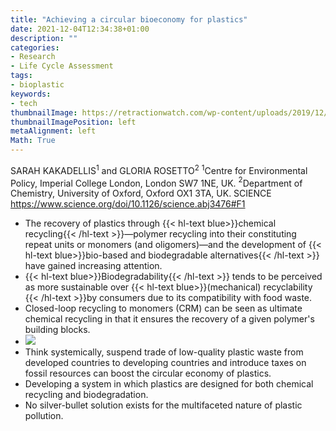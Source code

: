 ```yaml
---
title: "Achieving a circular bioeconomy for plastics"
date: 2021-12-04T12:34:38+01:00
description: ""
categories:
- Research
- Life Cycle Assessment
tags:
- bioplastic
keywords:
- tech
thumbnailImage: https://retractionwatch.com/wp-content/uploads/2019/12/science.jpg
thumbnailImagePosition: left
metaAlignment: left
Math: True
---
```

<!--more-->
SARAH KAKADELLIS$^1$ and GLORIA ROSETTO$^2$
$^1$Centre for Environmental Policy, Imperial College London, London SW7 1NE, UK.
$^2$Department of Chemistry, University of Oxford, Oxford OX1 3TA, UK.
SCIENCE
https://www.science.org/doi/10.1126/science.abj3476#F1

* The recovery of plastics through {{< hl-text blue>}}chemical recycling{{< /hl-text >}}—polymer recycling into their constituting repeat units or monomers (and oligomers)—and the development of {{< hl-text blue>}}bio-based and biodegradable alternatives{{< /hl-text >}} have gained increasing attention.
* {{< hl-text blue>}}Biodegradability{{< /hl-text >}} tends to be perceived as more sustainable over {{< hl-text blue>}}(mechanical) recyclability {{< /hl-text >}}by consumers due to its compatibility with food waste.
* Closed-loop recycling to monomers (CRM) can be seen as ultimate chemical recycling in that it ensures the recovery of a given polymer's building blocks.
* ![](https://www.science.org/cms/10.1126/science.abj3476/asset/ab5f3bb7-50c8-4e95-b31a-d91ca953a229/assets/graphic/373_49_f1.jpeg)
* Think systemically, suspend trade of low-quality plastic waste from developed countries to developing countries and introduce taxes on fossil resources can boost the circular economy of plastics.
* Developing a system in which plastics are designed for both chemical recycling and biodegradation.  
* No silver-bullet solution exists for the multifaceted nature of plastic pollution.
